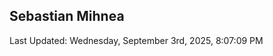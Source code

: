 <h2>Sebastian Mihnea</h2>

<!--RECENT_ACTIVITY:start-->
<!--RECENT_ACTIVITY:end-->
<!--RECENT_ACTIVITY:last_update-->
Last Updated: Wednesday, September 3rd, 2025, 8:07:09 PM
<!--RECENT_ACTIVITY:last_update_end-->

<!---LOL-STATS-START-HERE--->
<!---LOL-STATS-END-HERE--->
